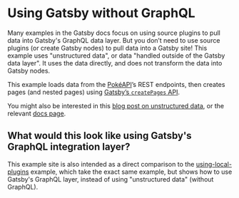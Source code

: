 # Using Gatsby without GraphQL

Many examples in the Gatsby docs focus on using source plugins to pull data into Gatsby's GraphQL data layer. But you don’t need to use source plugins (or create Gatsby nodes) to pull data into a Gatsby site! This example uses "unstructured data", or data "handled outside of the Gatsby data layer". It uses the data directly, and does not transform the data into Gatsby nodes.

This example loads data from the [PokéAPI](https://www.pokeapi.co/)’s REST endpoints, then creates pages (and nested pages) using [Gatsby’s `createPages` API](https://www.gatsbyjs.org/docs/node-apis/#createPages).

You might also be interested in this [blog post on unstructured data](/blog/2018-10-25-unstructured-data/), or the relevant [docs page](/docs/using-unstructured-data/).

## What would this look like using Gatsby's GraphQL integration layer?

This example site is also intended as a direct comparison to the [using-local-plugins](../using-local-plugins) example, which take the exact same example, but shows how to use Gatsby's GraphQL layer, instead of using "unstructured data" (without GraphQL).
